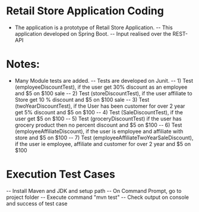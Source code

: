 # Retail Store Application Coding

- The application is a prototype of Retail Store Application.
-- This application developed on Spring Boot.
-- Input realised over the REST-API
# Notes:
- Many Module tests are added.
-- Tests are developed on Junit.
-- 1) Test (employeeDiscountTest), if the user get 30% discount as an employee and $5 on $100  sale
-- 2) Test (storeDiscountTest), if the user affiliate to Store get 10 % discount and $5 on $100 sale
-- 3) Test (twoYearDiscountTest), if the User has been customer for over 2 year get 5% discount and $5 on $100
-- 4) Test (SaleDiscountTest), if the user get $5 on $100
-- 5) Test (groceryDiscountTest) if the user has  grocery product then no percent discount and $5 on $100
-- 6) Test (employeeAffiliateDiscount), if the user is employee and affiliate with store and $5 on $100
-- 7) Test (employeeAffiliateTwoYearSaleDiscount), if the user ie employee, affiliate and customer for over 	  2 year and $5 on $100 
# Execution Test Cases
-- Install Maven and JDK and setup path
-- On Command Prompt, go to project folder
-- Execute command "mvn test"
-- Check output on console and success of test case

